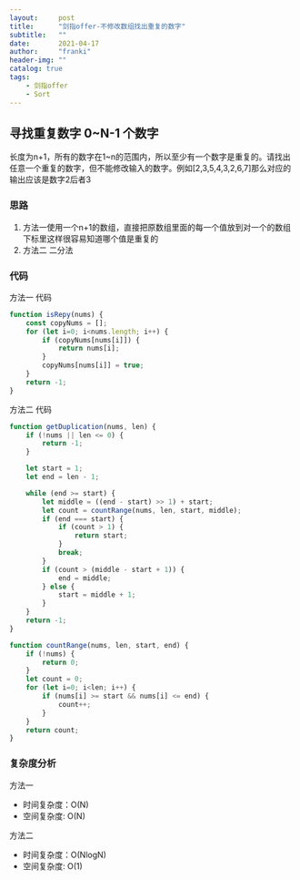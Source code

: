 ```yaml
---
layout:     post
title:      "剑指offer-不修改数组找出重复的数字"
subtitle:   ""
date:       2021-04-17
author:     "franki"
header-img: ""
catalog: true
tags:
    - 剑指offer
    - Sort
---
```


## 寻找重复数字 0~N-1 个数字

长度为n+1，所有的数字在1~n的范围内，所以至少有一个数字是重复的。请找出任意一个重复的数字，但不能修改输入的数字。例如[2,3,5,4,3,2,6,7]那么对应的输出应该是数字2后者3

### 思路

1. 方法一使用一个n+1的数组，直接把原数组里面的每一个值放到对一个的数组下标里这样很容易知道哪个值是重复的
2. 方法二 二分法

### 代码

方法一 代码

```js
function isRepy(nums) {
    const copyNums = [];
    for (let i=0; i<nums.length; i++) {
        if (copyNums[nums[i]]) {
            return nums[i];
        }
        copyNums[nums[i]] = true;
    }
    return -1;
}
```

方法二 代码

```js
function getDuplication(nums, len) {
    if (!nums || len <= 0) {
        return -1;
    }

    let start = 1;
    let end = len - 1;

    while (end >= start) {
        let middle = ((end - start) >> 1) + start;
        let count = countRange(nums, len, start, middle);
        if (end === start) {
            if (count > 1) {
                return start;
            }
            break;
        }
        if (count > (middle - start + 1)) {
            end = middle;
        } else {
            start = middle + 1;
        }
    }
    return -1;
}

function countRange(nums, len, start, end) {
    if (!nums) {
        return 0;
    }
    let count = 0;
    for (let i=0; i<len; i++) {
        if (nums[i] >= start && nums[i] <= end) {
            count++;
        }
    }
    return count;
}
```

### 复杂度分析

方法一

- 时间复杂度：O(N)
- 空间复杂度: O(N)

方法二

- 时间复杂度：O(NlogN)
- 空间复杂度: O(1)
